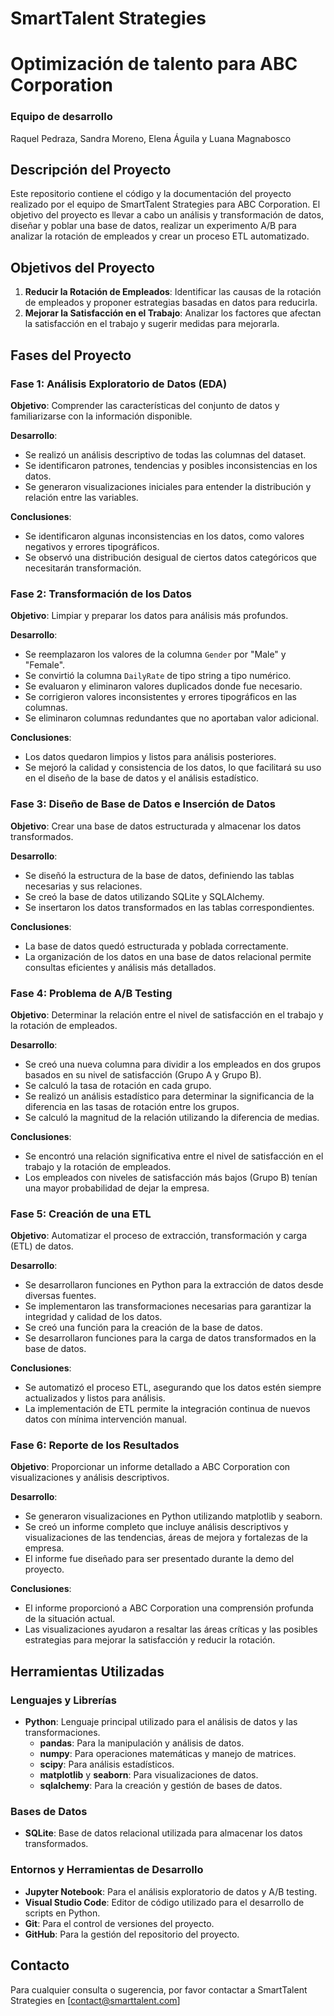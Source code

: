 # SmartTalent Strategies 
# Optimización de talento para ABC Corporation

### Equipo de desarrollo
Raquel Pedraza, Sandra Moreno, Elena Águila y Luana Magnabosco

## Descripción del Proyecto

Este repositorio contiene el código y la documentación del proyecto realizado por el equipo de SmartTalent Strategies para ABC Corporation. El objetivo del proyecto es llevar a cabo un análisis y transformación de datos, diseñar y poblar una base de datos, realizar un experimento A/B para analizar la rotación de empleados y crear un proceso ETL automatizado.

## Objetivos del Proyecto

1. **Reducir la Rotación de Empleados**: Identificar las causas de la rotación de empleados y proponer estrategias basadas en datos para reducirla.
2. **Mejorar la Satisfacción en el Trabajo**: Analizar los factores que afectan la satisfacción en el trabajo y sugerir medidas para mejorarla.

## Fases del Proyecto

### Fase 1: Análisis Exploratorio de Datos (EDA)
**Objetivo**: Comprender las características del conjunto de datos y familiarizarse con la información disponible.

**Desarrollo**:
- Se realizó un análisis descriptivo de todas las columnas del dataset.
- Se identificaron patrones, tendencias y posibles inconsistencias en los datos.
- Se generaron visualizaciones iniciales para entender la distribución y relación entre las variables.

**Conclusiones**:
- Se identificaron algunas inconsistencias en los datos, como valores negativos y errores tipográficos.
- Se observó una distribución desigual de ciertos datos categóricos que necesitarán transformación.

### Fase 2: Transformación de los Datos
**Objetivo**: Limpiar y preparar los datos para análisis más profundos.

**Desarrollo**:
- Se reemplazaron los valores de la columna `Gender` por "Male" y "Female".
- Se convirtió la columna `DailyRate` de tipo string a tipo numérico.
- Se evaluaron y eliminaron valores duplicados donde fue necesario.
- Se corrigieron valores inconsistentes y errores tipográficos en las columnas.
- Se eliminaron columnas redundantes que no aportaban valor adicional.

**Conclusiones**:
- Los datos quedaron limpios y listos para análisis posteriores.
- Se mejoró la calidad y consistencia de los datos, lo que facilitará su uso en el diseño de la base de datos y el análisis estadístico.

### Fase 3: Diseño de Base de Datos e Inserción de Datos
**Objetivo**: Crear una base de datos estructurada y almacenar los datos transformados.

**Desarrollo**:
- Se diseñó la estructura de la base de datos, definiendo las tablas necesarias y sus relaciones.
- Se creó la base de datos utilizando SQLite y SQLAlchemy.
- Se insertaron los datos transformados en las tablas correspondientes.

**Conclusiones**:
- La base de datos quedó estructurada y poblada correctamente.
- La organización de los datos en una base de datos relacional permite consultas eficientes y análisis más detallados.

### Fase 4: Problema de A/B Testing
**Objetivo**: Determinar la relación entre el nivel de satisfacción en el trabajo y la rotación de empleados.

**Desarrollo**:
- Se creó una nueva columna para dividir a los empleados en dos grupos basados en su nivel de satisfacción (Grupo A y Grupo B).
- Se calculó la tasa de rotación en cada grupo.
- Se realizó un análisis estadístico para determinar la significancia de la diferencia en las tasas de rotación entre los grupos.
- Se calculó la magnitud de la relación utilizando la diferencia de medias.

**Conclusiones**:
- Se encontró una relación significativa entre el nivel de satisfacción en el trabajo y la rotación de empleados.
- Los empleados con niveles de satisfacción más bajos (Grupo B) tenían una mayor probabilidad de dejar la empresa.

### Fase 5: Creación de una ETL
**Objetivo**: Automatizar el proceso de extracción, transformación y carga (ETL) de datos.

**Desarrollo**:
- Se desarrollaron funciones en Python para la extracción de datos desde diversas fuentes.
- Se implementaron las transformaciones necesarias para garantizar la integridad y calidad de los datos.
- Se creó una función para la creación de la base de datos.
- Se desarrollaron funciones para la carga de datos transformados en la base de datos.

**Conclusiones**:
- Se automatizó el proceso ETL, asegurando que los datos estén siempre actualizados y listos para análisis.
- La implementación de ETL permite la integración continua de nuevos datos con mínima intervención manual.

### Fase 6: Reporte de los Resultados
**Objetivo**: Proporcionar un informe detallado a ABC Corporation con visualizaciones y análisis descriptivos.

**Desarrollo**:
- Se generaron visualizaciones en Python utilizando matplotlib y seaborn.
- Se creó un informe completo que incluye análisis descriptivos y visualizaciones de las tendencias, áreas de mejora y fortalezas de la empresa.
- El informe fue diseñado para ser presentado durante la demo del proyecto.

**Conclusiones**:
- El informe proporcionó a ABC Corporation una comprensión profunda de la situación actual.
- Las visualizaciones ayudaron a resaltar las áreas críticas y las posibles estrategias para mejorar la satisfacción y reducir la rotación.

## Herramientas Utilizadas

### Lenguajes y Librerías
- **Python**: Lenguaje principal utilizado para el análisis de datos y las transformaciones.
  - **pandas**: Para la manipulación y análisis de datos.
  - **numpy**: Para operaciones matemáticas y manejo de matrices.
  - **scipy**: Para análisis estadísticos.
  - **matplotlib** y **seaborn**: Para visualizaciones de datos.
  - **sqlalchemy**: Para la creación y gestión de bases de datos.

### Bases de Datos
- **SQLite**: Base de datos relacional utilizada para almacenar los datos transformados.

### Entornos y Herramientas de Desarrollo
- **Jupyter Notebook**: Para el análisis exploratorio de datos y A/B testing.
- **Visual Studio Code**: Editor de código utilizado para el desarrollo de scripts en Python.
- **Git**: Para el control de versiones del proyecto.
- **GitHub**: Para la gestión del repositorio del proyecto.

## Contacto
Para cualquier consulta o sugerencia, por favor contactar a SmartTalent Strategies en [contact@smarttalent.com]

